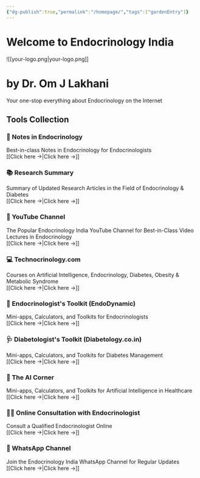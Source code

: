 ```yaml
---
{"dg-publish":true,"permalink":"/homepage/","tags":["gardenEntry"]}
---
```



# Welcome to Endocrinology India



![[your-logo.png\|your-logo.png]]

# by Dr. Om J Lakhani

Your one-stop everything about Endocrinology on the Internet 

## Tools Collection

### 📝 Notes in Endocrinology
Best-in-class Notes in Endocrinology for Endocrinologists  
[[Click here →\|Click here →]]

### 📚 Research Summary
Summary of Updated Research Articles in the Field of Endocrinology & Diabetes  
[[Click here →\|Click here →]]

### 🎥 YouTube Channel
The Popular Endocrinology India YouTube Channel for Best-in-Class Video Lectures in Endocrinology  
[[Click here →\|Click here →]]

### 💻 Technocrinology.com
Courses on Artificial Intelligence, Endocrinology, Diabetes, Obesity & Metabolic Syndrome  
[[Click here →\|Click here →]]

### 🔧 Endocrinologist's Toolkit (EndoDynamic)
Mini-apps, Calculators, and Toolkits for Endocrinologists  
[[Click here →\|Click here →]]

### 🩺 Diabetologist's Toolkit (Diabetology.co.in)
Mini-apps, Calculators, and Toolkits for Diabetes Management  
[[Click here →\|Click here →]]

### 🤖 The AI Corner
Mini-apps, Calculators, and Toolkits for Artificial Intelligence in Healthcare  
[[Click here →\|Click here →]]

### 👨‍⚕️ Online Consultation with Endocrinologist
Consult a Qualified Endocrinologist Online  
[[Click here →\|Click here →]]

### 📱 WhatsApp Channel
Join the Endocrinology India WhatsApp Channel for Regular Updates  
[[Click here →\|Click here →]]